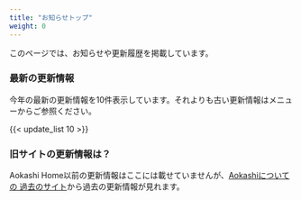 ```yaml
---
title: "お知らせトップ"
weight: 0
---
```

このページでは、お知らせや更新履歴を掲載しています。

### 最新の更新情報
今年の最新の更新情報を10件表示しています。それよりも古い更新情報はメニューからご参照ください。

{{< update_list 10 >}}

### 旧サイトの更新情報は？
Aokashi Home以前の更新情報はここには載せていませんが、[Aokashiについて の 過去のサイト](/aboutme/site.html)から過去の更新情報が見れます。
